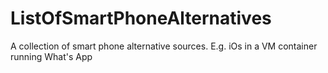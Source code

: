 # ListOfSmartPhoneAlternatives
A collection of smart phone alternative sources. E.g. iOs in a VM container running What's App
